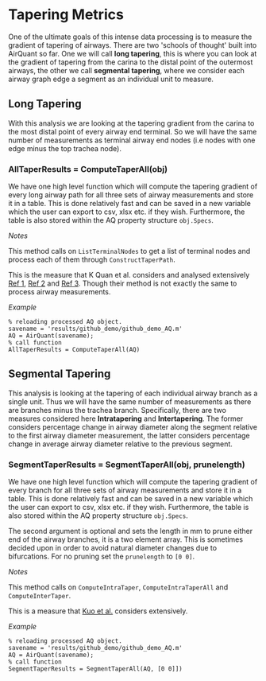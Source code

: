 # Tapering Metrics

One of the ultimate goals of this intense data processing is to measure the gradient of tapering of airways. There are two 'schools of thought' built into AirQuant so far. One we will call **long tapering**, this is where you can look at the gradient of tapering from the carina to the distal point of the outermost airways, the other we call **segmental tapering**, where we consider each airway graph edge a segment as an individual unit to measure.

## Long Tapering

With this analysis we are looking at the tapering gradient from the carina to the most distal point of every airway end terminal. So we will have the same number of measurements as terminal airway end nodes (i.e nodes with one edge minus the top trachea node).

### AllTaperResults = ComputeTaperAll(obj)

We have one high level function which will compute the tapering gradient of every long airway path for all three sets of airway measurements and store it in a table. This is done relatively fast and can be saved in a new variable which the user can export to csv, xlsx etc. if they wish. Furthermore, the table is also stored within the AQ property structure `obj.Specs`.

*Notes*

This method calls on `ListTerminalNodes` to get a list of terminal nodes and process each of them through  `ConstructTaperPath`.

This is the measure that K Quan et al. considers and analysed extensively [Ref 1](https://doi.org/10.1117/12.2292306), [Ref 2](https://doi.org/10.1117/1.jmi.6.3.034003) and [Ref 3](http://arxiv.org/abs/1906.12225). Though their method is not exactly the same to process airway measurements.

*Example*

```
% reloading processed AQ object.
savename = 'results/github_demo/github_demo_AQ.m'
AQ = AirQuant(savename);
% call function
AllTaperResults = ComputeTaperAll(AQ)
```


## Segmental Tapering

This analysis is looking at the tapering of each individual airway branch as a single unit. Thus we will have the same number of measurements as there are branches minus the trachea branch. Specifically, there are two measures considered here **Intratapering** and **Intertapering**. The former considers percentage change in airway diameter along the segment relative to the first airway diameter measurement, the latter considers percentage change in average airway diameter relative to the previous segment.

### SegmentTaperResults = SegmentTaperAll(obj, prunelength)

We have one high level function which will compute the tapering gradient of every branch for all three sets of airway measurements and store it in a table. This is done relatively fast and can be saved in a new variable which the user can export to csv, xlsx etc. if they wish. Furthermore, the table is also stored within the AQ property structure `obj.Specs`.

The second argument is optional and sets the length in mm to prune either end of the airway branches, it is a two element array. This is sometimes decided upon in order to avoid natural diameter changes due to bifurcations. For no pruning set the `prunelength` to `[0 0]`.

*Notes*

This method calls on `ComputeIntraTaper`, `ComputeIntraTaperAll` and `ComputeInterTaper`.

This is a measure that [Kuo et al.](doi.org/10.1007/s00330-019-06606-w) considers extensively.

*Example*

```
% reloading processed AQ object.
savename = 'results/github_demo/github_demo_AQ.m'
AQ = AirQuant(savename);
% call function
SegmentTaperResults = SegmentTaperAll(AQ, [0 0]])
```
